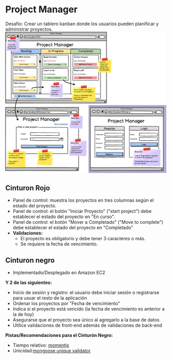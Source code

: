 # Project Manager

Desafio: Crear un tablero kanban donde los usuarios pueden planificar y administrar proyectos.
![Wireframe](img/wireframe-projectManager.png)


## Cinturon Rojo

- Panel de control: muestra los proyectos en tres columnas según el estado del proyecto.
- Panel de control: el botón "Iniciar Proyecto" ("start project") debe establecer el estado del proyecto en "En curso".
- Panel de control: el botón "Mover a Completado" ("Move to complete") debe establecer el estado del proyecto en "Completado"
- **Validaciones:** 
  - El proyecto es obligatorio y debe tener 3 caracteres o más.
  - Se requiere la fecha de vencimiento.

## Cinturon negro

- Implementado/Desplegado en Amazon EC2 <br>

**Y 2 de las siguientes:**<br>
- Inicio de sesión y registro: el usuario debe iniciar sesión o registrarse para usuar el resto de la aplicación
- Ordenar los proyectos por "Fecha de vencimiento"
- Indica si el proyecto está vencido (la fecha de vencimiento es anterior a la de hoy)
- Asegurarse que el proyecto sea único al agregarlo a la base de datos
- Utilice validaciones de front-end además de validaciones de back-end

**Pistas/Recomendaciones para el Cinturón Negro:**
- Tiempo relativo: [momentjs](https://momentjs.com/)
- Unicidad:[mongoose unique validator](https://www.npmjs.com/package/mongoose-unique-validator) 